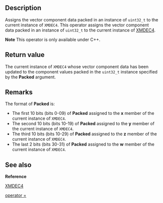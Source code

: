 ## Description

Assigns the vector component data packed in an instance of `uint32_t` to the current
instance of `XMDEC4`.
This operator assigns the vector component data packed in an instance of `uint32_t` to
the current instance of [XMDEC4](https://learn.microsoft.com/windows/desktop/api/directxpackedvector/ns-directxpackedvector-xmdec4).

**Note** This operator is only available under C++.

## Return value

The current instance of `XMDEC4` whose vector component data has been
updated to the component values packed in the `uint32_t` instance specified by
the **Packed** argument.

## Remarks

The format of **Packed** is:

* The first 10 bits (bits 0-09) of **Packed** assigned to the **x** member of the current instance of `XMDEC4`.
* The second 10 bits (bits 10-19) of **Packed** assigned to the **y** member of the current instance of `XMDEC4`.
* The third 10 bits (bits 10-29) of **Packed** assigned to the **z** member of the current instance of `XMDEC4`.
* The last 2 bits (bits 30-31) of **Packed** assigned to the **w** member of the current instance of `XMDEC4`.

## See also

**Reference**

[XMDEC4](https://learn.microsoft.com/windows/desktop/api/directxpackedvector/ns-directxpackedvector-xmdec4)

[operator =](https://msdn.microsoft.com/46a34196-d32a-4ddf-9245-c568b9461f7d)